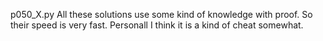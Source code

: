 
p050_X.py
All these solutions use some kind of knowledge with proof. 
So their speed is very fast. 
Personall I think it is a kind of cheat somewhat.


